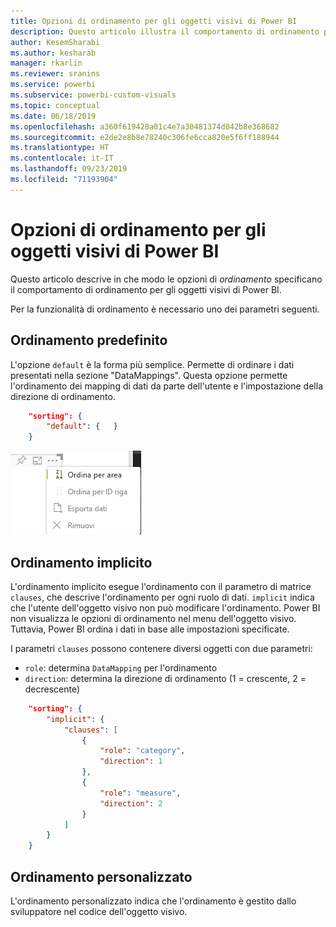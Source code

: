```yaml
---
title: Opzioni di ordinamento per gli oggetti visivi di Power BI
description: Questo articolo illustra il comportamento di ordinamento predefinito per gli oggetti visivi di Power BI.
author: KesemSharabi
ms.author: kesharab
manager: rkarlin
ms.reviewer: sranins
ms.service: powerbi
ms.subservice: powerbi-custom-visuals
ms.topic: conceptual
ms.date: 06/18/2019
ms.openlocfilehash: a360f619428a01c4e7a30481374d042b8e368682
ms.sourcegitcommit: e2de2e8b8e78240c306fe6cca820e5f6ff188944
ms.translationtype: HT
ms.contentlocale: it-IT
ms.lasthandoff: 09/23/2019
ms.locfileid: "71193904"
---
```

# <a name="sorting-options-for-power-bi-visuals"></a>Opzioni di ordinamento per gli oggetti visivi di Power BI

Questo articolo descrive in che modo le opzioni di *ordinamento* specificano il comportamento di ordinamento per gli oggetti visivi di Power BI. 

Per la funzionalità di ordinamento è necessario uno dei parametri seguenti.

## <a name="default-sorting"></a>Ordinamento predefinito

L'opzione `default` è la forma più semplice. Permette di ordinare i dati presentati nella sezione "DataMappings". Questa opzione permette l'ordinamento dei mapping di dati da parte dell'utente e l'impostazione della direzione di ordinamento.

```json
    "sorting": {
        "default": {   }
    }
```

![Opzioni di ordinamento nel menu di scelta rapida](./media/sorting.png)

## <a name="implicit-sorting"></a>Ordinamento implicito

L'ordinamento implicito esegue l'ordinamento con il parametro di matrice `clauses`, che descrive l'ordinamento per ogni ruolo di dati. `implicit` indica che l'utente dell'oggetto visivo non può modificare l'ordinamento. Power BI non visualizza le opzioni di ordinamento nel menu dell'oggetto visivo. Tuttavia, Power BI ordina i dati in base alle impostazioni specificate.

I parametri `clauses` possono contenere diversi oggetti con due parametri:

- `role`: determina `DataMapping` per l'ordinamento
- `direction`: determina la direzione di ordinamento (1 = crescente, 2 = decrescente)

```json
    "sorting": {
        "implicit": {
            "clauses": [
                {
                    "role": "category",
                    "direction": 1
                },
                {
                    "role": "measure",
                    "direction": 2
                }
            ]
        }
    }
```

## <a name="custom-sorting"></a>Ordinamento personalizzato

L'ordinamento personalizzato indica che l'ordinamento è gestito dallo sviluppatore nel codice dell'oggetto visivo.
